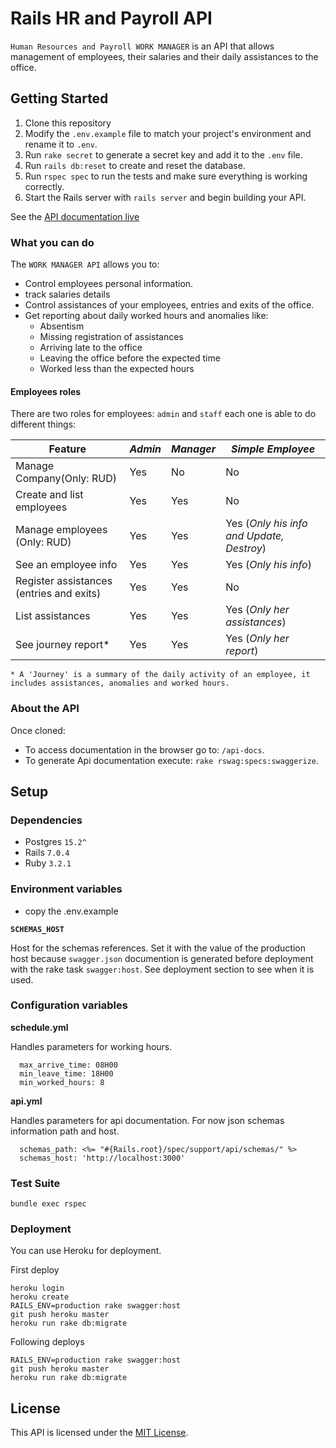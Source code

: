# Rails HR and Payroll API

`Human Resources and Payroll WORK MANAGER` is an API that allows management of employees, their salaries and their daily assistances to the office.

## Getting Started

1. Clone this repository
2. Modify the `.env.example` file to match your project's environment and rename it to `.env`.
3. Run `rake secret` to generate a secret key and add it to the `.env` file.
4. Run `rails db:reset` to create and reset the database.
5. Run `rspec spec` to run the tests and make sure everything is working correctly.
6. Start the Rails server with `rails server` and begin building your API.

See the [API documentation live](https://rhac.herokuapp.com/api-docs/index.html)

### What you can do  

The `WORK MANAGER API` allows you to:

- Control employees personal information.
- track salaries details
- Control assistances of your employees, entries and exits of the office.
- Get reporting about daily worked hours and anomalies like:
  - Absentism
  - Missing registration of assistances
  - Arriving late to the office
  - Leaving the office before the expected time
  - Worked less than the expected hours

#### Employees roles

There are two roles for employees: `admin` and `staff` each one is able to do different things:

|**Feature**| *Admin* | *Manager* | *Simple Employee* |
|-|-|-|-|
|Manage Company(Only: RUD) | Yes | No | No |
|Create and list employees| Yes | Yes | No |
|Manage employees (Only: RUD) | Yes | Yes | Yes (*Only his info and Update, Destroy*) |
|See an employee info| Yes| Yes | Yes (*Only his info*) |
|Register assistances (entries and exits)| Yes| Yes | No |
|List assistances | Yes| Yes | Yes (*Only her assistances*) |
|See journey report*| Yes| Yes | Yes (*Only her report*) |

`* A 'Journey' is a summary of the daily activity of an employee, it includes assistances, anomalies and worked hours.`

### About the API

<!-- - *Responses* follow [Json Api specification](https://jsonapi.org)
- *Documentation* uses [Swagger - (OpenAPI Specification V2.0)](https://swagger.io/specification/v2/). See the [API documentation live](https://rhac.herokuapp.com/api-docs/index.html) with examples for each response.
- *Authentication* is token based, handled with [Devise Token Auth](https://github.com/lynndylanhurley/devise_token_auth). See how [token management works](https://devise-token-auth.gitbook.io/devise-token-auth/conceptual). After logged in, every request must include [these headers](https://devise-token-auth.gitbook.io/devise-token-auth/usage/controller_methods#token-header-format): `access-token`, `client`, and `uid` which are sent in the login response.
- *Versioning* is handled via [Media Type Specification](https://tools.ietf.org/html/rfc6838#section-3.2) via `Accept` header passing the version **application/vnd.hrac.`v1`+json**. Default version now is v1, even if the header now is not sent it will use version 1 of the API. -->

Once cloned:

- To access documentation in the browser go to: `/api-docs`.
- To generate Api documentation execute: `rake rswag:specs:swaggerize`.

## Setup

### Dependencies

- Postgres `15.2^`
- Rails `7.0.4`
- Ruby `3.2.1`

### Environment variables
- copy the .env.example

**`SCHEMAS_HOST`**

Host for the schemas references. Set it with the value of the production host because `swagger.json` documention is generated before deployment with the rake task `swagger:host`. See deployment section to see when it is used.

### Configuration variables

**schedule.yml**

Handles parameters for working hours.

```
  max_arrive_time: 08H00
  min_leave_time: 18H00
  min_worked_hours: 8
```

**api.yml**

Handles parameters for api documentation. For now json schemas information path and host.

```
  schemas_path: <%= "#{Rails.root}/spec/support/api/schemas/" %>
  schemas_host: 'http://localhost:3000'

```

### Test Suite

`bundle exec rspec`

### Deployment

You can use Heroku for deployment.

First deploy

```
heroku login
heroku create
RAILS_ENV=production rake swagger:host
git push heroku master
heroku run rake db:migrate
```

Following deploys

```
RAILS_ENV=production rake swagger:host
git push heroku master
heroku run rake db:migrate
```

## License

This API is licensed under the [MIT License](LICENSE.txt).
